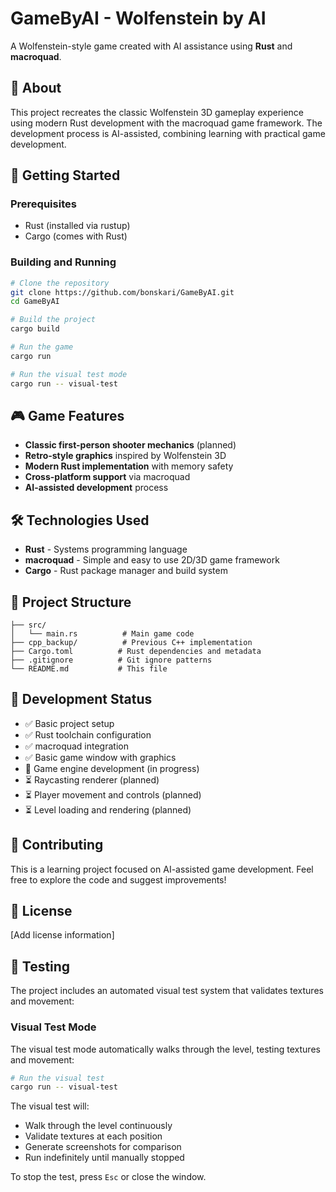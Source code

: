 # GameByAI - Wolfenstein by AI

A Wolfenstein-style game created with AI assistance using **Rust** and **macroquad**.

## 🦀 About

This project recreates the classic Wolfenstein 3D gameplay experience using modern Rust development with the macroquad game framework. The development process is AI-assisted, combining learning with practical game development.

## 🚀 Getting Started

### Prerequisites
- Rust (installed via rustup)
- Cargo (comes with Rust)

### Building and Running
```bash
# Clone the repository
git clone https://github.com/bonskari/GameByAI.git
cd GameByAI

# Build the project
cargo build

# Run the game
cargo run

# Run the visual test mode
cargo run -- visual-test
```

## 🎮 Game Features

- **Classic first-person shooter mechanics** (planned)
- **Retro-style graphics** inspired by Wolfenstein 3D
- **Modern Rust implementation** with memory safety
- **Cross-platform support** via macroquad
- **AI-assisted development** process

## 🛠️ Technologies Used

- **Rust** - Systems programming language
- **macroquad** - Simple and easy to use 2D/3D game framework
- **Cargo** - Rust package manager and build system

## 📁 Project Structure

```
├── src/
│   └── main.rs          # Main game code
├── cpp_backup/          # Previous C++ implementation
├── Cargo.toml          # Rust dependencies and metadata
├── .gitignore          # Git ignore patterns
└── README.md           # This file
```

## 🎯 Development Status

- ✅ Basic project setup
- ✅ Rust toolchain configuration  
- ✅ macroquad integration
- ✅ Basic game window with graphics
- 🔄 Game engine development (in progress)
- ⏳ Raycasting renderer (planned)
- ⏳ Player movement and controls (planned)
- ⏳ Level loading and rendering (planned)

## 🤝 Contributing

This is a learning project focused on AI-assisted game development. Feel free to explore the code and suggest improvements!

## 📝 License

[Add license information] 

## 🧪 Testing

The project includes an automated visual test system that validates textures and movement:

### Visual Test Mode
The visual test mode automatically walks through the level, testing textures and movement:
```bash
# Run the visual test
cargo run -- visual-test
```

The visual test will:
- Walk through the level continuously
- Validate textures at each position
- Generate screenshots for comparison
- Run indefinitely until manually stopped

To stop the test, press `Esc` or close the window. 